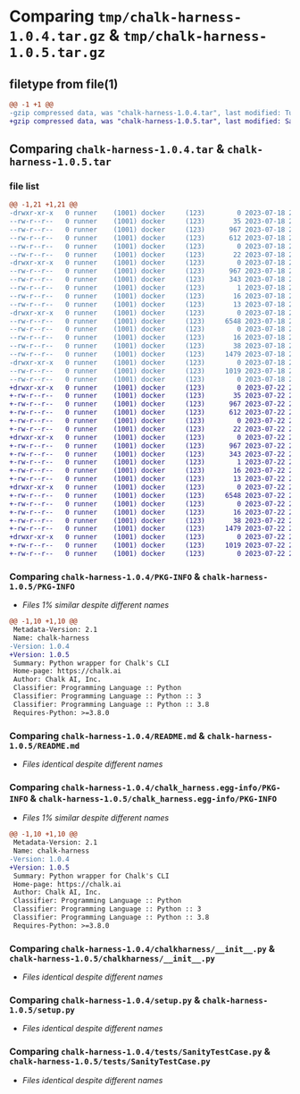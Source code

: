 # Comparing `tmp/chalk-harness-1.0.4.tar.gz` & `tmp/chalk-harness-1.0.5.tar.gz`

## filetype from file(1)

```diff
@@ -1 +1 @@
-gzip compressed data, was "chalk-harness-1.0.4.tar", last modified: Tue Jul 18 20:04:43 2023, max compression
+gzip compressed data, was "chalk-harness-1.0.5.tar", last modified: Sat Jul 22 23:12:39 2023, max compression
```

## Comparing `chalk-harness-1.0.4.tar` & `chalk-harness-1.0.5.tar`

### file list

```diff
@@ -1,21 +1,21 @@
-drwxr-xr-x   0 runner    (1001) docker     (123)        0 2023-07-18 20:04:43.040292 chalk-harness-1.0.4/
--rw-r--r--   0 runner    (1001) docker     (123)       35 2023-07-18 20:04:25.000000 chalk-harness-1.0.4/.gitignore
--rw-r--r--   0 runner    (1001) docker     (123)      967 2023-07-18 20:04:43.040292 chalk-harness-1.0.4/PKG-INFO
--rw-r--r--   0 runner    (1001) docker     (123)      612 2023-07-18 20:04:25.000000 chalk-harness-1.0.4/README.md
--rw-r--r--   0 runner    (1001) docker     (123)        0 2023-07-18 20:04:25.000000 chalk-harness-1.0.4/__init__.py
--rw-r--r--   0 runner    (1001) docker     (123)       22 2023-07-18 20:04:25.000000 chalk-harness-1.0.4/_version.py
-drwxr-xr-x   0 runner    (1001) docker     (123)        0 2023-07-18 20:04:43.040292 chalk-harness-1.0.4/chalk_harness.egg-info/
--rw-r--r--   0 runner    (1001) docker     (123)      967 2023-07-18 20:04:42.000000 chalk-harness-1.0.4/chalk_harness.egg-info/PKG-INFO
--rw-r--r--   0 runner    (1001) docker     (123)      343 2023-07-18 20:04:42.000000 chalk-harness-1.0.4/chalk_harness.egg-info/SOURCES.txt
--rw-r--r--   0 runner    (1001) docker     (123)        1 2023-07-18 20:04:42.000000 chalk-harness-1.0.4/chalk_harness.egg-info/dependency_links.txt
--rw-r--r--   0 runner    (1001) docker     (123)       16 2023-07-18 20:04:42.000000 chalk-harness-1.0.4/chalk_harness.egg-info/requires.txt
--rw-r--r--   0 runner    (1001) docker     (123)       13 2023-07-18 20:04:42.000000 chalk-harness-1.0.4/chalk_harness.egg-info/top_level.txt
-drwxr-xr-x   0 runner    (1001) docker     (123)        0 2023-07-18 20:04:43.040292 chalk-harness-1.0.4/chalkharness/
--rw-r--r--   0 runner    (1001) docker     (123)     6548 2023-07-18 20:04:25.000000 chalk-harness-1.0.4/chalkharness/__init__.py
--rw-r--r--   0 runner    (1001) docker     (123)        0 2023-07-18 20:04:25.000000 chalk-harness-1.0.4/chalkharness/py.typed
--rw-r--r--   0 runner    (1001) docker     (123)       16 2023-07-18 20:04:25.000000 chalk-harness-1.0.4/requirements.txt
--rw-r--r--   0 runner    (1001) docker     (123)       38 2023-07-18 20:04:43.040292 chalk-harness-1.0.4/setup.cfg
--rw-r--r--   0 runner    (1001) docker     (123)     1479 2023-07-18 20:04:25.000000 chalk-harness-1.0.4/setup.py
-drwxr-xr-x   0 runner    (1001) docker     (123)        0 2023-07-18 20:04:43.040292 chalk-harness-1.0.4/tests/
--rw-r--r--   0 runner    (1001) docker     (123)     1019 2023-07-18 20:04:25.000000 chalk-harness-1.0.4/tests/SanityTestCase.py
--rw-r--r--   0 runner    (1001) docker     (123)        0 2023-07-18 20:04:25.000000 chalk-harness-1.0.4/tests/__init__.py
+drwxr-xr-x   0 runner    (1001) docker     (123)        0 2023-07-22 23:12:39.060551 chalk-harness-1.0.5/
+-rw-r--r--   0 runner    (1001) docker     (123)       35 2023-07-22 23:12:18.000000 chalk-harness-1.0.5/.gitignore
+-rw-r--r--   0 runner    (1001) docker     (123)      967 2023-07-22 23:12:39.056551 chalk-harness-1.0.5/PKG-INFO
+-rw-r--r--   0 runner    (1001) docker     (123)      612 2023-07-22 23:12:18.000000 chalk-harness-1.0.5/README.md
+-rw-r--r--   0 runner    (1001) docker     (123)        0 2023-07-22 23:12:18.000000 chalk-harness-1.0.5/__init__.py
+-rw-r--r--   0 runner    (1001) docker     (123)       22 2023-07-22 23:12:19.000000 chalk-harness-1.0.5/_version.py
+drwxr-xr-x   0 runner    (1001) docker     (123)        0 2023-07-22 23:12:39.056551 chalk-harness-1.0.5/chalk_harness.egg-info/
+-rw-r--r--   0 runner    (1001) docker     (123)      967 2023-07-22 23:12:38.000000 chalk-harness-1.0.5/chalk_harness.egg-info/PKG-INFO
+-rw-r--r--   0 runner    (1001) docker     (123)      343 2023-07-22 23:12:39.000000 chalk-harness-1.0.5/chalk_harness.egg-info/SOURCES.txt
+-rw-r--r--   0 runner    (1001) docker     (123)        1 2023-07-22 23:12:38.000000 chalk-harness-1.0.5/chalk_harness.egg-info/dependency_links.txt
+-rw-r--r--   0 runner    (1001) docker     (123)       16 2023-07-22 23:12:38.000000 chalk-harness-1.0.5/chalk_harness.egg-info/requires.txt
+-rw-r--r--   0 runner    (1001) docker     (123)       13 2023-07-22 23:12:38.000000 chalk-harness-1.0.5/chalk_harness.egg-info/top_level.txt
+drwxr-xr-x   0 runner    (1001) docker     (123)        0 2023-07-22 23:12:39.056551 chalk-harness-1.0.5/chalkharness/
+-rw-r--r--   0 runner    (1001) docker     (123)     6548 2023-07-22 23:12:18.000000 chalk-harness-1.0.5/chalkharness/__init__.py
+-rw-r--r--   0 runner    (1001) docker     (123)        0 2023-07-22 23:12:18.000000 chalk-harness-1.0.5/chalkharness/py.typed
+-rw-r--r--   0 runner    (1001) docker     (123)       16 2023-07-22 23:12:18.000000 chalk-harness-1.0.5/requirements.txt
+-rw-r--r--   0 runner    (1001) docker     (123)       38 2023-07-22 23:12:39.060551 chalk-harness-1.0.5/setup.cfg
+-rw-r--r--   0 runner    (1001) docker     (123)     1479 2023-07-22 23:12:18.000000 chalk-harness-1.0.5/setup.py
+drwxr-xr-x   0 runner    (1001) docker     (123)        0 2023-07-22 23:12:39.056551 chalk-harness-1.0.5/tests/
+-rw-r--r--   0 runner    (1001) docker     (123)     1019 2023-07-22 23:12:18.000000 chalk-harness-1.0.5/tests/SanityTestCase.py
+-rw-r--r--   0 runner    (1001) docker     (123)        0 2023-07-22 23:12:18.000000 chalk-harness-1.0.5/tests/__init__.py
```

### Comparing `chalk-harness-1.0.4/PKG-INFO` & `chalk-harness-1.0.5/PKG-INFO`

 * *Files 1% similar despite different names*

```diff
@@ -1,10 +1,10 @@
 Metadata-Version: 2.1
 Name: chalk-harness
-Version: 1.0.4
+Version: 1.0.5
 Summary: Python wrapper for Chalk's CLI
 Home-page: https://chalk.ai
 Author: Chalk AI, Inc.
 Classifier: Programming Language :: Python
 Classifier: Programming Language :: Python :: 3
 Classifier: Programming Language :: Python :: 3.8
 Requires-Python: >=3.8.0
```

### Comparing `chalk-harness-1.0.4/README.md` & `chalk-harness-1.0.5/README.md`

 * *Files identical despite different names*

### Comparing `chalk-harness-1.0.4/chalk_harness.egg-info/PKG-INFO` & `chalk-harness-1.0.5/chalk_harness.egg-info/PKG-INFO`

 * *Files 1% similar despite different names*

```diff
@@ -1,10 +1,10 @@
 Metadata-Version: 2.1
 Name: chalk-harness
-Version: 1.0.4
+Version: 1.0.5
 Summary: Python wrapper for Chalk's CLI
 Home-page: https://chalk.ai
 Author: Chalk AI, Inc.
 Classifier: Programming Language :: Python
 Classifier: Programming Language :: Python :: 3
 Classifier: Programming Language :: Python :: 3.8
 Requires-Python: >=3.8.0
```

### Comparing `chalk-harness-1.0.4/chalkharness/__init__.py` & `chalk-harness-1.0.5/chalkharness/__init__.py`

 * *Files identical despite different names*

### Comparing `chalk-harness-1.0.4/setup.py` & `chalk-harness-1.0.5/setup.py`

 * *Files identical despite different names*

### Comparing `chalk-harness-1.0.4/tests/SanityTestCase.py` & `chalk-harness-1.0.5/tests/SanityTestCase.py`

 * *Files identical despite different names*

